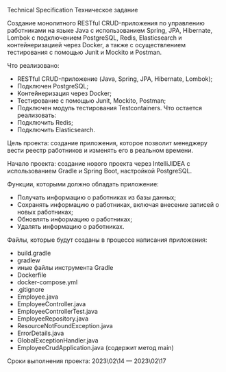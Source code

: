 Technical Specification
Техническое задание

Создание монолитного RESTful CRUD-приложения по управлению работниками на языке Java с использованием Spring, JPA, Hibernate, Lombok с подключением PostgreSQL, Redis, Elasticsearch и контейнеризацией через Docker, а также c осуществлением тестирования с помощью Junit и Mockito и Postman.

Что реализовано:
- RESTful CRUD-приложение (Java, Spring, JPA, Hibernate, Lombok);
- Подключен PostgreSQL;
- Контейнеризация через Docker;
- Тестирование с помощью Junit, Mockito, Postman;
- Подключен модуль тестирования Testcontainers.
Что остается реализовать:
- Подключить Redis;
- Подключить Elasticsearch.

Цель проекта: создание приложения, которое позволит менеджеру вести реестр работников и изменять его в реальном времени.

Начало проекта: создание нового проекта через IntelliJIDEA с использованием Gradle и Spring Boot, настройкой PostgreSQL.

Функции, которыми должно обладать приложение:
- Получать информацию о работниках из базы данных;
- Сохранять информацию о работниках, включая внесение записей о новых работниках;
- Обновлять информацию о работниках;
- Удалять информацию о работниках.

Файлы, которые будут созданы в процессе написания приложения:
- build.gradle
- gradlew
- иные файлы инструмента Gradle
- Dockerfile
- docker-compose.yml
- .gitignore
- Employee.java
- EmployeeController.java
- EmployeeControllerTest.java
- EmployeeRepository.java
- ResourceNotFoundException.java
- ErrorDetails.java
- GlobalExceptionHandler.java
- EmployeeCrudApplication.java (содержит метод main)

Сроки выполнения проекта: 2023\02\14 — 2023\02\17
